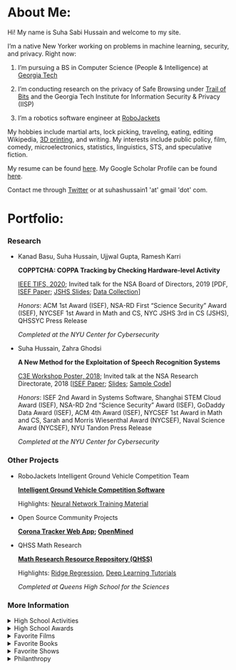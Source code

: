 # About Me:

Hi! My name is Suha Sabi Hussain and welcome to my site. 

I’m a native New Yorker working on problems in machine learning, security, and privacy. Right now: 

1. I’m pursuing a BS in Computer Science (People & Intelligence) at [Georgia Tech](https://cc.gatech.edu/)

2. I’m conducting research on the privacy of Safe Browsing under [Trail of Bits](https://www.trailofbits.com/) and the Georgia Tech Institute for Information Security & Privacy (IISP)

3. I’m a robotics software engineer at [RoboJackets](https://robojackets.org/teams/intelligent-ground-vehicle-competition/)

My hobbies include martial arts, lock picking, traveling, eating, editing Wikipedia, [3D printing](https://sshussain.me/printing), and writing. My interests include public policy, film, comedy, microelectronics, statistics, linguistics, STS, and speculative fiction. 

My resume can be found [here](https://sshussain.me/SH_R.pdf). My Google Scholar Profile can be found [here](https://scholar.google.com/citations?user=950rBFYAAAAJ&hl=en).

Contact me through [Twitter](https://twitter.com/suhackerr) or at suhashussain1 'at' gmail 'dot' com.

<!--- Comment -->

# Portfolio:

### Research
+ Kanad Basu, Suha Hussain, Ujjwal Gupta, Ramesh Karri 

   **COPPTCHA: COPPA Tracking by Checking Hardware-level Activity** 
   
   [IEEE TIFS, 2020](https://ieeexplore.ieee.org/xpl/RecentIssue.jsp?punumber=10206); Invited talk for the NSA Board of Directors, 2019 [PDF, [ISEF Paper](https://drive.google.com/file/d/1IKWQ72VcVUSOioZ19B6X3CemOhZKAsFo/view); [JSHS Slides](https://docs.google.com/presentation/d/1XsHg5j47Ob5W22Fz3rVa4eiA4QDxG_LS0D_g0-SD2hw/edit?usp=sharing); [Data Collection](https://github.com/suhacker1/hpc-a)]
   
   *Honors*: ACM 1st Award (ISEF), NSA-RD First “Science Security” Award (ISEF), NYCSEF 1st Award in Math and CS, NYC JSHS 3rd in CS (JSHS), QHSSYC Press Release
   
   *Completed at the NYU Center for Cybersecurity*
   
+ Suha Hussain, Zahra Ghodsi 

   **A New Method for the Exploitation of Speech Recognition Systems** 
   
   [C3E Workshop Poster, 2018](https://cps-vo.org/node/55909); Invited talk at the NSA Research Directorate, 2018 [[ISEF Paper](https://drive.google.com/file/d/1ByrSzbkMNXoF-iJ1uwdhpyixC0_7D1Wy/view); [Slides](https://docs.google.com/presentation/d/1JxGNaqcpdKTIlk0w19AA_vlWDoO95H_7zL3ooscUGj8/edit?usp=sharing); [Sample Code](https://github.com/suhacker1/phonetic-classification)]
   
   *Honors*: ISEF 2nd Award in Systems Software, Shanghai STEM Cloud Award (ISEF), NSA-RD 2nd “Science Security” Award (ISEF), GoDaddy Data Award (ISEF), ACM 4th Award (ISEF), NYCSEF 1st Award in Math and CS, Sarah and Morris Wiesenthal Award (NYCSEF), Naval Science Award (NYCSEF), NYU Tandon Press Release 
   
   *Completed at the NYU Center for Cybersecurity*

### Other Projects 

+ RoboJackets Intelligent Ground Vehicle Competition Team 

  **[Intelligent Ground Vehicle Competition Software](https://github.com/RoboJackets/igvc-software)**
  
  Highlights: [Neural Network Training Material](https://github.com/RoboJackets/nn-training)
  
+ Open Source Community Projects 

  **[Corona Tracker Web App](https://github.com/COVID-19-electronic-health-system/Corona-tracker); [OpenMined](https://github.com/OpenMined)**  
  
+ QHSS Math Research

  **[Math Research Resource Repository (QHSS)](https://github.com/jchen42703/MathResearchQHSS)**
  
  Highlights: [Ridge Regression](https://github.com/jchen42703/MathResearchQHSS/tree/master/Ridge_Regression_for_Prostitution), [Deep Learning Tutorials](https://github.com/jchen42703/MathResearchQHSS/tree/master/tutorials)
  
  *Completed at Queens High School for the Sciences*
 
    
### More Information 

<details>
<summary> High School Activities</summary>
  <p> I graduated from Queens High School for the Sciences, a specialized STEM high school in NYC,  in June 2019.  There, I was the Chief Trainer (Head TA) for QHSS Math Research, the CTO of STEMinism, the founder and captain of the robotics team, the founder and captain of Team Cyber and the Da Vinci Experiment, and a member of Urban Sketchers. </p>
</details>

<details>
<summary> High School Awards</summary>
  <p> NY State Senate Youth Leadership Recognition. Principal's Honor Roll/List. GW Award for Excellence in STEM. Silver Medal for Excellence in English. UFT Certificate of Merit for CS Applications. Math Research Award. Awards for AP Statistics, US, and World History.  ED Certificate for Excellence in Reading. Joseph E. Collins Scholarship. </p>
</details>

<details>
<summary> Favorite Films</summary>
  <p> The Prestige. Snowpiercer. The Imitation Game. Parasite. </p>
</details>

<details>
<summary> Favorite Books</summary>
  <p> Snow Crash. The Information: A History, A Theory, A Flood. The Crying of Lot 49. Ender’s Game. </p>
</details>

<details>
<summary> Favorite Shows</summary>
  <p> Saturday Night Live. One Day at a Time. Avatar: The Legend of Korra  </p>
</details>

<details>
<summary> Philanthropy </summary>
  <p> If you can, I would recommend donating to <a href="https://bit.ly/2Jf7wEr">NYC Makers vs. COVID</a>,<a href="https://www.thelifeyoucansave.org/"> the Life You Can Save (GiveDirectly, D-Rev, Evidence Action)</a>,<a href="https://bit.ly/3apaAcU"> the Intercept</a>, <a href="https://www.societyforscience.org/get-involved-individual/donate/"> the Society for Science and the Public (or your local ISEF-affiliated fair)</a>, <a href="https://couragetochangepac.org/"> the Courage to Change PAC (affiliated with AOC)</a>, <a href="https://en.wikipedia.org/wiki/Main_Page"> Wikipedia</a>, or <a href="https://donate.torproject.org/"> the Tor project</a>.

</p>
</details>
